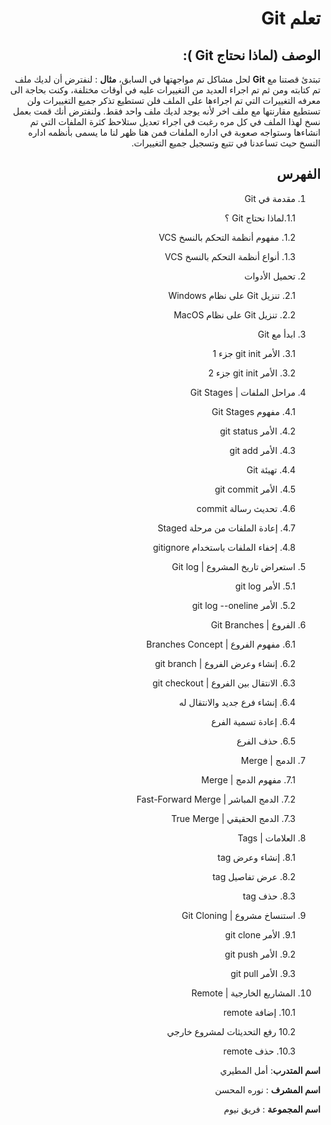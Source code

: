 <div dir=rtl>

#  تعلم Git

##  الوصف (لماذا نحتاج Git  ):

تبتدئ قصتنا مع **Git** لحل مشاكل تم مواجهتها في السابق، **مثال**  : لنفترض أن لديك ملف تم كتابته ومن ثم تم اجراء العديد من التغييرات عليه في أوقات مختلفة، وكنت بحاجة الى معرفه التغييرات التي تم اجراءها على الملف فلن تستطيع تذكر جميع التغييرات ولن تستطيع مقارنتها مع ملف اخر لأنه يوجد لديك ملف واحد فقط. ولنفترض أنك قمت بعمل نسخ لهذا الملف في كل مره رغبت في اجراء تعديل ستلاحظ كثرة الملفات التي تم انشاءها وستواجه صعوبة في اداره الملفات فمن هنا ظهر لنا ما يسمى بأنظمه اداره النسخ حيث تساعدنا في تتبع وتسجيل جميع التغييرات.

## الفهرس

1. مقدمة في Git 

    1.1.لماذا نحتاج Git ؟ 

    1.2. مفهوم أنظمة التحكم بالنسخ VCS

    1.3. أنواع أنظمة التحكم بالنسخ VCS

2. تحميل الأدوات 

    2.1. تنزيل Git على نظام Windows
    
    2.2. تنزيل Git على نظام MacOS


3. ابدأ مع Git 

    3.1. الأمر git init جزء 1
    
    3.2. الأمر git init جزء 2


4. مراحل الملفات | Git Stages 

    4.1. مفهوم Git Stages
    
    4.2. الأمر git status

    4.3. الأمر git add

    4.4. تهيئة Git

    4.5. الأمر git commit

    4.6. تحديث رسالة commit

    4.7. إعادة الملفات من مرحلة Staged

    4.8. إخفاء الملفات باستخدام gitignore

5. استعراض تاريخ المشروع | Git log 

    5.1. الأمر  git log

    5.2. الأمر git log --oneline


6. الفروع | Git Branches 

    6.1. مفهوم الفروع | Branches Concept

    6.2. إنشاء وعرض الفروع | git branch

    6.3. الانتقال بين الفروع | git checkout

    6.4. إنشاء فرع جديد والانتقال له

    6.4. إعادة تسمية الفرع

    6.5. حذف الفرع

7. الدمج | Merge 

    7.1. مفهوم الدمج | Merge

    7.2. الدمج المباشر | Fast-Forward Merge

    7.3. الدمج الحقيقي | True Merge

8. العلامات | Tags 

    8.1. إنشاء وعرض tag

    8.2. عرض تفاصيل tag

    8.3. حذف tag

9. استنساخ مشروع | Git Cloning 

    9.1. الأمر git clone

    9.2. الأمر git push

    9.3. الأمر git pull
10. المشاريع الخارجية | Remote 

    10.1. إضافة remote 

    10.2 رفع التحديثات لمشروع خارجي

    10.3. حذف remote

**اسم المتدرب**: أمل المطيري

**اسم المشرف** : نوره المحسن

**اسم المجموعة** : فريق نيوم



</div>
